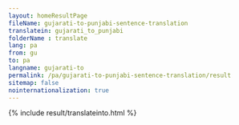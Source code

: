 ```yaml
---
layout: homeResultPage
fileName: gujarati-to-punjabi-sentence-translation
translatein: gujarati_to_punjabi
folderName : translate
lang: pa
from: gu
to: pa
langname: gujarati-to
permalink: /pa/gujarati-to-punjabi-sentence-translation/result
sitemap: false
nointernationalization: true
---
```

{% include result/translateinto.html %}

<script src="/js/result/translation.js" data-foldername="{{page.folderName}}" data-lang="{{page.lang}}"></script>
